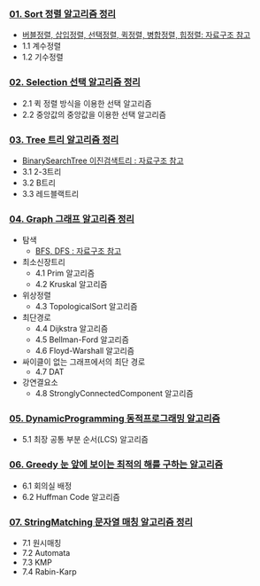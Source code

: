 ### [01. Sort 정렬 알고리즘 정리](https://github.com/1Dohyeon/Study-Algorithms/tree/main/Sort)

- [버블정렬, 삽입정렬, 선택정렬, 퀵정렬, 병합정렬, 힙정렬: 자료구조 참고](https://github.com/1Dohyeon/Study-DataStructure/blob/master/06_sort_with_java/README.md)
- 1.1 계수정렬
- 1.2 기수정렬

### [02. Selection 선택 알고리즘 정리](https://github.com/1Dohyeon/Study-Algorithms/tree/main/Selection)

- 2.1 퀵 정렬 방식을 이용한 선택 알고리즘
- 2.2 중앙값의 중앙값을 이용한 선택 알고리즘

### [03. Tree 트리 알고리즘 정리](https://github.com/1Dohyeon/Study-Algorithms/tree/main/Tree)

- [BinarySearchTree 이진검색트리 : 자료구조 참고](https://github.com/1Dohyeon/Study-DataStructure/blob/master/03_Tree_with_java/README.md)
- 3.1 2-3트리
- 3.2 B트리
- 3.3 레드블랙트리

### [04. Graph 그래프 알고리즘 정리](https://github.com/1Dohyeon/Study-Algorithms/tree/main/Graph)

- 탐색
  - [BFS, DFS : 자료구조 참고](https://github.com/1Dohyeon/Study-DataStructure/tree/master/07_graph_with_java)
- 최소신장트리
  - 4.1 Prim 알고리즘
  - 4.2 Kruskal 알고리즘
- 위상정렬
  - 4.3 TopologicalSort 알고리즘
- 최단경로
  - 4.4 Dijkstra 알고리즘
  - 4.5 Bellman-Ford 알고리즘
  - 4.6 Floyd-Warshall 알고리즘
- 싸이클이 없는 그래프에서의 최단 경로
  - 4.7 DAT
- 강연결요소
  - 4.8 StronglyConnectedComponent 알고리즘

### [05. DynamicProgramming 동적프로그래밍 알고리즘](https://github.com/1Dohyeon/Study-Algorithms/tree/main/DynamicProgramming)

- 5.1 최장 공통 부분 순서(LCS) 알고리즘

### [06. Greedy 눈 앞에 보이는 최적의 해를 구하는 알고리즘](https://github.com/1Dohyeon/Study-Algorithms/tree/main/Greedy)

- 6.1 회의실 배정
- 6.2 Huffman Code 알고리즘

### [07. StringMatching 문자열 매칭 알고리즘 정리](https://github.com/1Dohyeon/Study-Algorithms/tree/main/StringMatching)

- 7.1 원시매칭
- 7.2 Automata
- 7.3 KMP
- 7.4 Rabin-Karp
